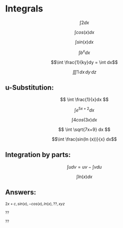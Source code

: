 # Integrals


$$ \int 2dx  $$

$$ \int cos(x) dx $$

$$ \int sin(x) dx $$

$$ \int b^x dx $$

$$\int \frac{1}{ky}dy = \int dx$$

$$\iiint 1 \,dx \,dy \,dz$$

## u-Substitution:
$$ \int \frac{1}{x}dx $$

$$ \int e^{5x+2}dx $$

$$ \int 4cos(3x)dx $$

$$ \int \sqrt{7x+9} dx $$

$$\int \frac{sin(ln (x))}{x} dx$$

## Integration by parts:
$$ \int udv = uv - \int vdu $$

$$ \int ln(x)dx  $$


## Answers:
<sub>$2x+c, sin(x), -cos(x), ln(x), ??, xyz$</sub>

<sub>$??$</sub>

<sub>$??$</sub>
